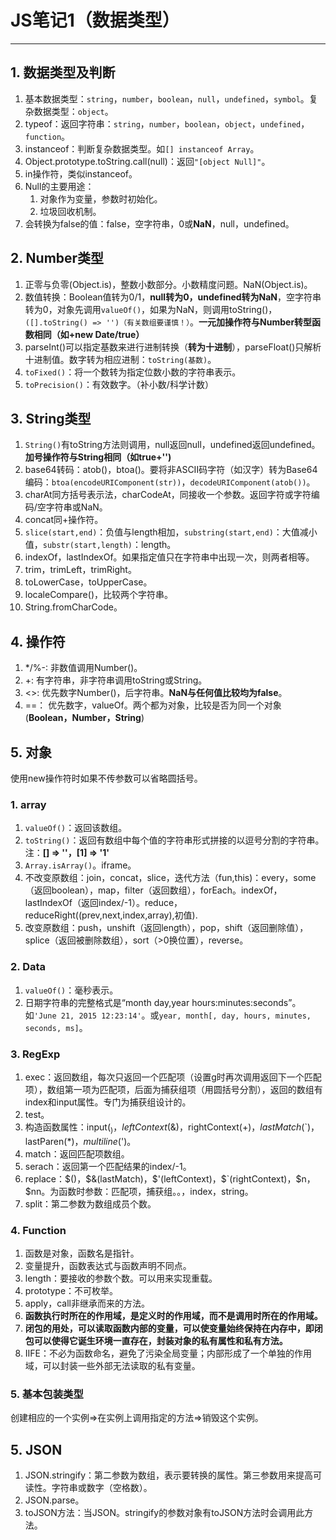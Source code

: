 ﻿# JS笔记1（数据类型）

---

## 1. 数据类型及判断
1. 基本数据类型：`string`，`number`，`boolean`，`null`，`undefined`，`symbol`。复杂数据类型：`object`。
2. typeof：返回字符串：`string`，`number`，`boolean`，`object`，`undefined`，`function`。
3. instanceof：判断复杂数据类型。如`[] instanceof Array`。
4. Object.prototype.toString.call(null)：返回`"[object Null]"`。
5. in操作符，类似instanceof。
5. Null的主要用途：
    1. 对象作为变量，参数时初始化。
    2. 垃圾回收机制。
6. 会转换为false的值：false，空字符串，0或**NaN**，null，undefined。

## 2. Number类型
1. 正零与负零(Object.is)，整数小数部分。小数精度问题。NaN(Object.is)。
2. 数值转换：Boolean值转为0/1，**null转为0，undefined转为NaN**，空字符串转为0，对象先调用`valueOf()`，如果为NaN，则调用toString()，`([].toString() => '')（有关数组要谨慎！）`。**一元加操作符与Number转型函数相同（如+new Date/true）**
3.  parseInt()可以指定基数来进行进制转换（**转为十进制**），parseFloat()只解析十进制值。数字转为相应进制：`toString(基数)`。
4. `toFixed()`：将一个数转为指定位数小数的字符串表示。
5. `toPrecision()`：有效数字。（补小数/科学计数）

## 3. String类型
1. `String()`有toString方法则调用，null返回null，undefined返回undefined。**加号操作符与String相同（如true+'')**
2. base64转码：atob()，btoa()。要将非ASCII码字符（如汉字）转为Base64编码：`btoa(encodeURIComponent(str))`，`decodeURIComponent(atob())`。
3. charAt同方括号表示法，charCodeAt，同接收一个参数。返回字符或字符编码/空字符串或NaN。
4. concat同+操作符。
5. `slice(start,end)`：负值与length相加，`substring(start,end)`：大值减小值，`substr(start,length)`：length。
6. indexOf，lastIndexOf。如果指定值只在字符串中出现一次，则两者相等。
7. trim，trimLeft，trimRight。
8. toLowerCase，toUpperCase。
9. localeCompare()，比较两个字符串。
10. String.fromCharCode。

## 4. 操作符
1. */%-: 非数值调用Number()。
2. +: 有字符串，非字符串调用toString或String。
3. <>: 优先数字Number()，后字符串。**NaN与任何值比较均为false**。
4. ==： 优先数字，valueOf。两个都为对象，比较是否为同一个对象(**Boolean，Number，String**)

## 5. 对象
使用new操作符时如果不传参数可以省略圆括号。
### 1. array
1. `valueOf()`：返回该数组。
2. `toString()`：返回有数组中每个值的字符串形式拼接的以逗号分割的字符串。注：**[] => ''，[1] => '1'**
3. `Array.isArray()`。iframe。
4. 不改变原数组：join，concat，slice，迭代方法（fun,this)：every，some（返回boolean），map，filter（返回数组），forEach。indexOf，lastIndexOf（返回index/-1）。reduce，reduceRight((prev,next,index,array),初值).
5. 改变原数组：push，unshift（返回length），pop，shift（返回删除值），splice（返回被删除数组），sort（>0换位置），reverse。


### 2. Data
1. `valueOf()`：毫秒表示。
2. 日期字符串的完整格式是“month day,year hours:minutes:seconds”。如`'June 21, 2015 12:23:14'`。或`year, month[, day, hours, minutes, seconds, ms]`。

### 3. RegExp
1. exec：返回数组，每次只返回一个匹配项（设置g时再次调用返回下一个匹配项），数组第一项为匹配项，后面为捕获组项（用圆括号分割），返回的数组有index和input属性。专门为捕获组设计的。
2. test。
3. 构造函数属性：input($_)，leftContext($&)，rightContext($+)，lastMatch($`)，lastParen($*)，multiline($')。
1. match：返回匹配项数组。
2. serach：返回第一个匹配结果的index/-1。
3. replace：$$($)，$&(lastMatch)，$'(leftContext)，$`(rightContext)，$n，$nn。为函数时参数：匹配项，捕获组。。，index，string。
4. split：第二参数为数组成员个数。

### 4. Function
1. 函数是对象，函数名是指针。
2. 变量提升，函数表达式与函数声明不同点。
3. length：要接收的参数个数。可以用来实现重载。
4. prototype：不可枚举。
5. apply，call非继承而来的方法。
6. **函数执行时所在的作用域，是定义时的作用域，而不是调用时所在的作用域。**
7. **闭包的用处，可以读取函数内部的变量，可以使变量始终保持在内存中，即闭包可以使得它诞生环境一直存在，封装对象的私有属性和私有方法。**
8. IIFE：不必为函数命名，避免了污染全局变量；内部形成了一个单独的作用域，可以封装一些外部无法读取的私有变量。

### 5. 基本包装类型
创建相应的一个实例=>在实例上调用指定的方法=>销毁这个实例。

## 5. JSON
1. JSON.stringify：第二参数为数组，表示要转换的属性。第三参数用来提高可读性。字符串或数字（空格数）。
2. JSON.parse。
3. toJSON方法：当JSON。stringify的参数对象有toJSON方法时会调用此方法。

